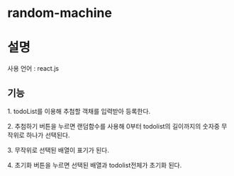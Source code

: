 # random-machine

<h1>설명</h1>
<p>사용 언어 : react.js</p>
<h2>기능</h2>
<p>1. todoList를 이용해 추첨할 객채를 입력받아 등록한다.</p>
<p>2. 추첨하기 버튼을 누르면 랜덤함수를 사용해 0부터 todolist의 길이까지의 숫자중 무작위로 하나가 선택된다.</p>
<p>3. 무작위로 선택된 배열이 표기가 된다.</p>
<p>4. 초기화 버튼을 누르면 선택된 배열과 todolist전체가 초기화 된다.</p>
